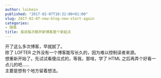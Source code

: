 ```yaml
---
author: loikein
published: "2017-02-07T10:32:00+01:00"
slug: 2017-02-07-new-blog-new-start-again
categories:
- 随笔
title: 虽说每次都开新博客是个新起点
---
```

开了这么多次博客，早就腻了。  
除了 LOFTER 之外没有一个博客能写长久的，因为难以控制读者来源。  
想重新开始了。先试试看傻瓜式的，等我，那啥，学了 HTML 之后再弄个好看一点儿的吧……  
主要是想有个地方留着想法。

